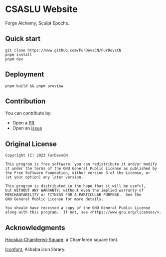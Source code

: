 # CSASLU Website

Forge Alchemy, Sculpt Epochs.

## Quick start

	git clone https://www.github.com/FurDevsCN/FurDevsCN
	pnpm install
	pnpm dev

## Deployment

	pnpm build && pnpm preview

## Contribution

You can contribute by:
- Open a [PR](https://github.com/FurDevsCN/FurDevsCN/pulls "PR")
- Open an [issue](https://github.com/FurDevsCN/FurDevsCN/issues "issue")

## Original License

    Copyright (C) 2023 FurDevsCN

    This program is free software: you can redistribute it and/or modify
    it under the terms of the GNU General Public License as published by
    the Free Software Foundation, either version 3 of the License, or
    (at your option) any later version.

    This program is distributed in the hope that it will be useful,
    but WITHOUT ANY WARRANTY; without even the implied warranty of
    MERCHANTABILITY or FITNESS FOR A PARTICULAR PURPOSE.  See the
    GNU General Public License for more details.

    You should have received a copy of the GNU General Public License
    along with this program.  If not, see <https://www.gnu.org/licenses/>.

## Acknowledgments

[Hooskai-Chamfered-Square](https://github.com/SiberiaHusky/Hooskai-Chamfered-Square "Hooskai-Chamfered-Square"), a Chamfered square font.

[Iconfont](https://www.iconfont.cn/ "Iconfont"), Alibaba icon library.